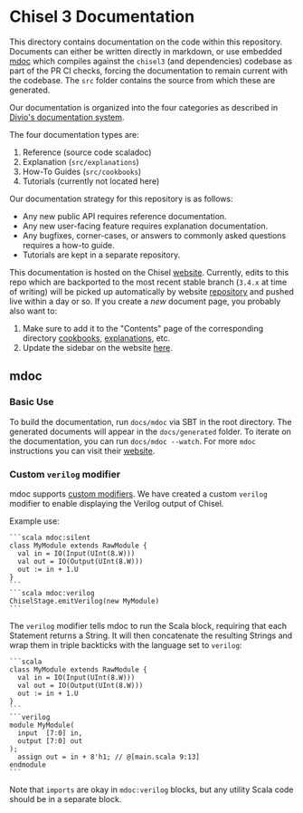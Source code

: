 # Chisel 3 Documentation

This directory contains documentation on the code within this repository.
Documents can either be written directly in markdown, or
use embedded [mdoc](https://scalameta.org/mdoc/)
which compiles against the `chisel3` (and dependencies) codebase
as part of the PR CI checks,
forcing the documentation to remain current with the codebase.
The `src` folder contains the source from which these are generated.

Our documentation is organized into the four categories as described in
[Divio's documentation system](https://documentation.divio.com/).

The four documentation types are:
 1. Reference (source code scaladoc)
 1. Explanation (`src/explanations`)
 1. How-To Guides (`src/cookbooks`)
 1. Tutorials (currently not located here)

Our documentation strategy for this repository is as follows:
 * Any new public API requires reference documentation.
 * Any new user-facing feature requires explanation documentation.
 * Any bugfixes, corner-cases, or answers to commonly asked questions requires a how-to guide.
 * Tutorials are kept in a separate repository.

This documentation is hosted on the Chisel [website](https://www.chisel-lang.org).
Currently, edits to this repo which are backported to the most recent stable branch
(`3.4.x` at time of writing) will be picked up automatically by
website [repository](https://github.com/freechipsproject/www.chisel-lang.org) and pushed live within
a day or so.
If you create a *new* document page, you probably also want to:
  1. Make sure to add it to the "Contents" page of the corresponding directory [cookbooks](src/cookbooks/cookbooks.md),
   [explanations](src/explanations/explanations.md), etc.
  1. Update the sidebar on the website [here](https://github.com/freechipsproject/www.chisel-lang.org/blob/master/docs/src/main/resources/microsite/data/menu.yml).

## mdoc

### Basic Use

To build the documentation, run `docs/mdoc` via SBT in the root directory. The generated documents
will appear in the `docs/generated` folder. To iterate on the documentation, you can run `docs/mdoc --watch`. For
more `mdoc` instructions you can visit their [website](https://scalameta.org/mdoc/).

### Custom `verilog` modifier

mdoc supports [custom modifiers](https://scalameta.org/mdoc/docs/modifiers.html#postmodifier).
We have created a custom `verilog` modifier to enable displaying the Verilog output of Chisel.

Example use:
````
```scala mdoc:silent
class MyModule extends RawModule {
  val in = IO(Input(UInt(8.W)))
  val out = IO(Output(UInt(8.W)))
  out := in + 1.U
}
```
```scala mdoc:verilog
ChiselStage.emitVerilog(new MyModule)
```
````
The `verilog` modifier tells mdoc to run the Scala block, requiring that each Statement returns a String.
It will then concatenate the resulting Strings and wrap them in triple backticks with the language set to `verilog`:
````
```scala
class MyModule extends RawModule {
  val in = IO(Input(UInt(8.W)))
  val out = IO(Output(UInt(8.W)))
  out := in + 1.U
}
```
```verilog
module MyModule(
  input  [7:0] in,
  output [7:0] out
);
  assign out = in + 8'h1; // @[main.scala 9:13]
endmodule
```
````

Note that `imports` are okay in `mdoc:verilog` blocks, but any utility Scala code should be in a separate block.
